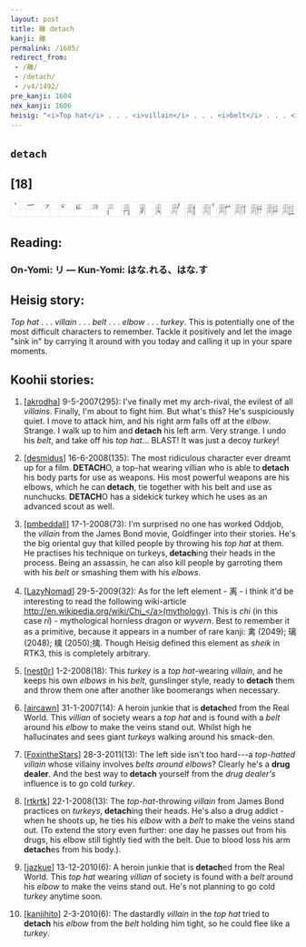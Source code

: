 ```yaml
---
layout: post
title: 離 detach
kanji: 離
permalink: /1605/
redirect_from:
 - /離/
 - /detach/
 - /v4/1492/
pre_kanji: 1604
nex_kanji: 1606
heisig: "<i>Top hat</i> . . . <i>villain</i> . . . <i>belt</i> . . . <i>elbow</i> . . . <i>turkey</i>. This is potentially one of the most difficult characters to remember. Tackle it positively and let the image &quot;sink in&quot; by carrying it around with you today and calling it up in your spare moments."
---
```


## `detach`

## [18]

<div class="stroke"><img src="../images/E99BA2.png" /></div>

## Reading:

### On-Yomi: リ &mdash; Kun-Yomi: はな.れる、はな.す

## Heisig story:

<i>Top hat</i> . . . <i>villain</i> . . . <i>belt</i> . . . <i>elbow</i> . . . <i>turkey</i>. This is potentially one of the most difficult characters to remember. Tackle it positively and let the image &quot;sink in&quot; by carrying it around with you today and calling it up in your spare moments.

## Koohii stories:

1) [<a href="http://kanji.koohii.com/profile/akrodha">akrodha</a>] 9-5-2007(295): I&#039;ve finally met my arch-rival, the evilest of all <em>villains</em>. Finally, I&#039;m about to fight him. But what&#039;s this? He&#039;s suspiciously quiet. I move to attack him, and his right arm falls off at the <em>elbow</em>. Strange. I walk up to him and<strong> detach</strong> his left arm. Very strange. I undo his <em>belt</em>, and take off his <em>top hat</em>... BLAST! It was just a decoy <em>turkey</em>!

2) [<a href="http://kanji.koohii.com/profile/desmidus">desmidus</a>] 16-6-2008(135): The most ridiculous character ever dreamt up for a film.<strong> DETACH</strong>O, a top-hat wearing villian who is able to<strong> detach</strong> his body parts for use as weapons. His most powerful weapons are his elbows, which he can<strong> detach</strong>, tie together with his belt and use as nunchucks.<strong> DETACH</strong>O has a sidekick turkey which he uses as an advanced scout as well.

3) [<a href="http://kanji.koohii.com/profile/pmbeddall">pmbeddall</a>] 17-1-2008(73): I&#039;m surprised no one has worked Oddjob, the <em>villain</em> from the James Bond movie, Goldfinger into their stories. He&#039;s the big oriental guy that killed people by throwing his <em>top hat</em> at them. He practises his technique on turkeys,<strong> detach</strong>ing their heads in the process. Being an assassin, he can also kill people by garroting them with his <em>belt</em> or smashing them with his <em>elbows</em>.

4) [<a href="http://kanji.koohii.com/profile/LazyNomad">LazyNomad</a>] 29-5-2009(32): As for the left element - 离 - i think it&#039;d be interesting to read the following wiki-article <a href="http://en.wikipedia.org/wiki/Chi_">http://en.wikipedia.org/wiki/Chi_</a>(mythology). This is <em>chi</em> (in this case <em>ri</em>) - mythological hornless dragon or <em>wyvern</em>. Best to remember it as a primitive, because it appears in a number of rare kanji: 禽 (2049); 璃 (2048); 檎 (2050);擒. Though Heisig defined this element as <em>sheik</em> in RTK3, this is completely arbitrary.

5) [<a href="http://kanji.koohii.com/profile/nest0r">nest0r</a>] 1-2-2008(18): This <em>turkey</em> is a <em>top hat</em>-wearing <em>villain</em>, and he keeps his own <em>elbows</em> in his <em>belt</em>, gunslinger style, ready to<strong> detach</strong> them and throw them one after another like boomerangs when necessary.

6) [<a href="http://kanji.koohii.com/profile/aircawn">aircawn</a>] 31-1-2007(14): A heroin junkie that is<strong> detach</strong>ed from the Real World. This <em>villian</em> of society wears a <em>top hat</em> and is found with a <em>belt</em> around his <em>elbow</em> to make the veins stand out. Whilst high he hallucinates and sees giant <em>turkeys</em> walking around his smack-den.

7) [<a href="http://kanji.koohii.com/profile/FoxintheStars">FoxintheStars</a>] 28-3-2011(13): The left side isn&#039;t too hard---a <em>top-hatted villain</em> whose villainy involves <em>belts around elbows</em>? Clearly he&#039;s a <strong>drug dealer</strong>. And the best way to<strong> detach</strong> yourself from the <em>drug dealer&#039;s</em> influence is to go cold <em>turkey</em>.

8) [<a href="http://kanji.koohii.com/profile/rtkrtk">rtkrtk</a>] 22-1-2008(13): The <em>top-hat</em>-throwing <em>villain</em> from James Bond practices on <em>turkeys</em>,<strong> detach</strong>ing their heads. He&#039;s also a drug addict - when he shoots up, he ties his <em>elbow</em> with a <em>belt</em> to make the veins stand out. (To extend the story even further: one day he passes out from his drugs, his elbow still tightly tied with the belt. Due to blood loss his arm<strong> detach</strong>es from his body.).

9) [<a href="http://kanji.koohii.com/profile/jazkue">jazkue</a>] 13-12-2010(6): A heroin junkie that is<strong> detach</strong>ed from the Real World. This <em>top hat</em> wearing <em>villian</em> of society is found with a <em>belt</em> around his <em>elbow</em> to make the veins stand out. He&#039;s not planning to go cold <em>turkey</em> anytime soon.

10) [<a href="http://kanji.koohii.com/profile/kanjihito">kanjihito</a>] 2-3-2010(6): The dastardly <em>villain</em> in the <em>top hat</em> tried to<strong> detach</strong> his <em>elbow</em> from the <em>belt</em> holding him tight, so he could flee like a <em>turkey</em>.
